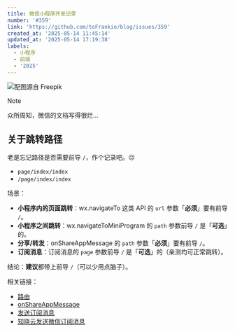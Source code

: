 ```yaml
---
title: 微信小程序开发记录
number: '#359'
link: 'https://github.com/toFrankie/blog/issues/359'
created_at: '2025-05-14 11:45:14'
updated_at: '2025-05-14 17:19:38'
labels:
  - 小程序
  - 前端
  - '2025'
---
```


![配图源自 Freepik](https://cdn.jsdelivr.net/gh/toFrankie/blog@main/images/2025/5/1747194248182.jpg)

> [!NOTE]
> 众所周知，微信的文档写得很烂...

## 关于跳转路径

老是忘记路径是否需要前导 `/`，作个记录吧。😑

- `page/index/index`
- `/page/index/index`

场景：

- **小程序内的页面跳转**：wx.navigateTo 这类 API 的 `url` 参数「**必须**」要有前导 `/`。
- **小程序之间跳转**：wx.navigateToMiniProgram 的 `path` 参数前导 `/` 是「**可选**」的。
- **分享/转发**：onShareAppMessage 的 `path` 参数「**必须**」要有前导 `/`。
- **订阅消息**：订阅消息的 `page` 参数前导 `/` 是「**可选**」的（亲测均可正常跳转）。

结论：**建议**都带上前导 `/`（可以少用点脑子）。

相关链接：

- [路由](https://developers.weixin.qq.com/miniprogram/dev/api/route/wx.navigateTo.html)
- [onShareAppMessage](https://developers.weixin.qq.com/miniprogram/dev/reference/api/Page.html#onShareAppMessage-Object-object)
- [发送订阅消息](https://developers.weixin.qq.com/miniprogram/dev/OpenApiDoc/mp-message-management/subscribe-message/sendMessage.html)
- [知晓云发送微信订阅消息](https://doc.minapp.com/cloud-function/node-sdk/subscribe-message/wechat/subscribe-message.html)
